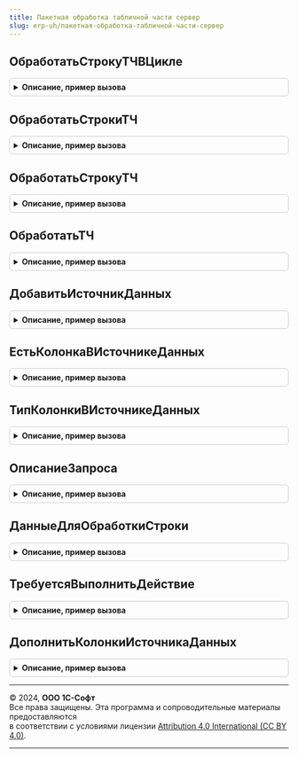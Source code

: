 ```yaml
---
title: Пакетная обработка табличной части сервер
slug: erp-uh/пакетная-обработка-табличной-части-сервер
---
```



## ОбработатьСтрокуТЧВЦикле
<details style="margin: 1em 0; padding: 0.5em; border: 1px solid #ccc; border-radius: 6px;">

<summary style="font-weight: bold; cursor: pointer;">Описание, пример вызова</summary>

```bsl

// Выполняет обработку строк коллекции в соответствии с операциями, перечисленными в структуре действий.
// При выполнении метода происходит предварительное получение данных, необходимых для обработки одним запросом.
// Вызов метода должен производиться в цикле обхода коллекции, предварительно нужно определить КэшированныеЗначения.
//
// Параметры:
//	ТекущаяСтрока - Структура, ДанныеФормыКоллекция - Приемник действий обработки строки.
//	Действия - Структура - Действия, которые нужно произвести над строкой. В ключах хранится наименование действия,
//					в значениях - произвольные данные, необходимые для обработки.
//	КэшированныеЗначения - см. ПакетнаяОбработкаТабличнойЧастиКлиентСервер.ПолучитьСтруктуруКэшируемыеЗначения
//	КоллекцияСтрок - ДанныеФормыКоллекция, Массив из Структура, ТаблицаЗначений - Коллекция, которая обходится в цикле
//					и является источником данных для обработки, на основании этой коллекция сформируется временная
//					таблица втИсточникДанных. Данные полученной временной таблицы следует использовать, для описания
//					текстов запроса получения данных, необходимых для обработки всех обрабатываемых строк в методе
//					ДополнитьТекстыЗапросовИсточниковДанных.
//	ТекущаяСтрокаВКоллекции - ДанныеФормыЭлементКоллекции, СтрокаТаблицыЗначений, Структура - Итератор обхода коллекции
//					КоллекцияСтрок, этот параметр требуется для получения данных через метод ДанныеДляОбработкиСтроки.
//					ТекущаяСтрокаВКоллекции может не совпадать с параметром ТекущаяСтрока, например в тех случаях, когда
//					обходится массив добавляемых номенклатур в ТЧ Товары, в этом примере ТекущаяСтрока это новая строка
//					табличной части, а ТекущаяСтрокаВКоллекции это элемент массива из элементов справочника Номенклатура.
//
// Пример:
//
//  1. Для обработки всех строк табличной части с дополнительной обработкой прикладным кодом без создания промежуточной
//  структуры:
//
//  КэшированныеЗначения = ПакетнаяОбработкаТабличнойЧастиКлиентСервер.ПолучитьСтруктуруКэшируемыеЗначения();
//
//  СтруктураДействий = Новый Структура();
//  СтруктураДействий.Вставить("ЗаполнитьКодТНВЭД", Объект.НалогообложениеНДС);
//
//  Для Каждого СтрокаТЧ Из Объект.Товары Цикл
//
//  	ПакетнаяОбработкаТабличнойЧастиСервер.ОбработатьСтрокуТЧВЦикле(
//  		СтрокаТЧ,
//  		СтруктураДействий,
//  		КэшированныеЗначения,
//  		Объект.Товары,
//  		СтрокаТЧ);
//  	//Доп обработка строки
//  	СтрокаТЧ.ЗаполнятьВозвратнуюТару = Истина;
//
//  КонецЕсли;
//
//  2. Для обработки всех строк табличной части с созданием промежуточной структуры:
//
//  КэшированныеЗначения = ПакетнаяОбработкаТабличнойЧастиКлиентСервер.ПолучитьСтруктуруКэшируемыеЗначения();
//
//  СтруктураДействий = Новый Структура();
//  СтруктураДействий.Вставить("ЗаполнитьКоэффициентПоНоменклатуре");
//
//  Для Каждого СтрокаТЧ Из Объект.Товары Цикл
//
//   	ДанныеДляОбработки = Новый Структура();
//   	ДанныеДляОбработки.Вставить("Номенклатура", СтрокаТЧ.Номенклатура);
//   	ДанныеДляОбработки.Вставить("Коэффициент", Объект.Коэффициент);
//
//  	ПакетнаяОбработкаТабличнойЧастиСервер.ОбработатьСтрокуТЧВЦикле(
//  		ДанныеДляОбработки,
//  		СтруктураДействий,
//  		КэшированныеЗначения,
//  		Объект.Товары,
//  		СтрокаТЧ);
//
//  	ЗаполнитьЗначенияСвойств(СтрокаТЧ, ДанныеДляОбработки);
//
//  КонецЕсли;
//
//  3. Для дополнения табличной части по входящей коллекции, примером может служить подбор товаров:
//
//  ТаблицаТоваров = ПолучитьИзВременногоХранилища(ВыбранноеЗначение.АдресТоваровВХранилище);
//
//  КэшированныеЗначения = ПакетнаяОбработкаТабличнойЧастиКлиентСервер.ПолучитьСтруктуруКэшируемыеЗначения();
//
//  СтруктураДействий = Новый Структура();
//  СтруктураДействий.Вставить("ЗаполнитьСтавкуНДС");
//
//  Для Каждого ПодобранныйТовар Из ТаблицаТоваров Цикл
//
//   	НоваяСтрокаТЧ = Объект.Товары.Добавить();
//  	ПакетнаяОбработкаТабличнойЧастиСервер.ОбработатьСтрокуТЧВЦикле(
//  		НоваяСтрокаТЧ,
//  		СтруктураДействий,
//  		КэшированныеЗначения,
//  		ТаблицаТоваров,
//  		ПодобранныйТовар);
//
//  КонецЕсли;
//
//  Случаи некорректного использования:
//   1. Для обработки одной строки табличной части, например при изменения номенклатуры в строке, следует использовать ОбработатьСтрокуТЧ
//   2. При наличии в структуре действий зависимых обработчиков, см . ПриОписанииЗависимостейОбработчиков, следует
//   	использовать метод ОбработатьСтрокиТЧ. Если требуется обработать не все строки, то требуется сформировать массив
//   	строк табличной части, подлежащих обработки и передать его в параметр КоллекцияСтрок.
//
Процедура ОбработатьСтрокуТЧВЦикле(ТекущаяСтрока, Действия, КэшированныеЗначения, КоллекцияСтрок, ТекущаяСтрокаВКоллекции) Экспорт
```

Пример вызова
```bsl
ПакетнаяОбработкаТабличнойЧастиСервер.ОбработатьСтрокуТЧВЦикле(ТекущаяСтрока, Действия, КэшированныеЗначения, КоллекцияСтрок, ТекущаяСтрокаВКоллекции) 
```
</details>

## ОбработатьСтрокиТЧ
<details style="margin: 1em 0; padding: 0.5em; border: 1px solid #ccc; border-radius: 6px;">

<summary style="font-weight: bold; cursor: pointer;">Описание, пример вызова</summary>

```bsl

// Выполняет обработку нескольких строк коллекции в соответствии с операциями, перечисленными в структуре действий.
// При выполнении метода происходит предварительное получение данных, необходимых для обработки одним запросом.
// Следует использовать когда требуется обработать некоторые строки табличной части, предварительно сформировать массив
// строк табличной части и передавать его в параметр КоллекцияСтрок,
// указав в параметре ТабЧасть табличную часть, к которой относятся элементы этого массива.
// Так же метод следует использовать, когда в структуре действий присутствуют зависимые обработчики.
//
// Параметры:
//	КоллекцияСтрок - см. ОбработатьСтрокуТЧВЦикле.КоллекцияСтрок.
//	СтруктураДействий - см. ОбработатьСтрокуТЧВЦикле.Действия.
//	КэшированныеЗначения - см. ПакетнаяОбработкаТабличнойЧастиКлиентСервер.ПолучитьСтруктуруКэшируемыеЗначения.
//	ТабЧасть - ДанныеФормыКоллекция - Табличная часть, приемник действий над строками.
//
Процедура ОбработатьСтрокиТЧ(КоллекцияСтрок, СтруктураДействий, КэшированныеЗначения = Неопределено, ТабЧасть = Неопределено) Экспорт
```

Пример вызова
```bsl
ПакетнаяОбработкаТабличнойЧастиСервер.ОбработатьСтрокиТЧ(КоллекцияСтрок, СтруктураДействий, КэшированныеЗначения, ТабЧасть);
```
</details>

## ОбработатьСтрокуТЧ
<details style="margin: 1em 0; padding: 0.5em; border: 1px solid #ccc; border-radius: 6px;">

<summary style="font-weight: bold; cursor: pointer;">Описание, пример вызова</summary>

```bsl

// Выполняет обработку одной строки коллекции в соответствии с операциями, перечисленными в структуре действий.
// При выполнении метода происходит предварительное получение данных, необходимых для обработки одним запросом.
// Следует применять в тех случаях, когда обработка происходит не в цикле, например при заполнении Ставки НДС при
// изменении номенклатуры в табличной части.
//
// Параметры:
//	СтрокаКоллекции - см. ОбработатьСтрокуТЧВЦикле.ТекущаяСтрока.
//	СтруктураДействий - см. ОбработатьСтрокуТЧВЦикле.Действия.
//	КэшированныеЗначения - см. ПакетнаяОбработкаТабличнойЧастиКлиентСервер.ПолучитьСтруктуруКэшируемыеЗначения.
//	Коллекция -см. ОбработатьСтрокиТЧ.ТабЧасть.
//
Процедура ОбработатьСтрокуТЧ(СтрокаКоллекции, СтруктураДействий, КэшированныеЗначения, Коллекция = Неопределено) Экспорт
```

Пример вызова
```bsl
ПакетнаяОбработкаТабличнойЧастиСервер.ОбработатьСтрокуТЧ(СтрокаКоллекции, СтруктураДействий, КэшированныеЗначения, Коллекция);
```
</details>

## ОбработатьТЧ
<details style="margin: 1em 0; padding: 0.5em; border: 1px solid #ccc; border-radius: 6px;">

<summary style="font-weight: bold; cursor: pointer;">Описание, пример вызова</summary>

```bsl

// Выполняет обработку всей коллекции в соответствии с операциями, перечисленными в структуре действий.
// При выполнении метода происходит предварительное получение данных, необходимых для обработки одним запросом.
//
// Параметры:
//	ТабличнаяЧасть - см. ОбработатьСтрокуТЧВЦикле.КоллекцияСтрок.
//	СтруктураДействий - см. ОбработатьСтрокуТЧВЦикле.Действия.
//	КэшированныеЗначения - см. ПакетнаяОбработкаТабличнойЧастиКлиентСервер.ПолучитьСтруктуруКэшируемыеЗначения.
//
Процедура ОбработатьТЧ(ТабличнаяЧасть, СтруктураДействий, КэшированныеЗначения = Неопределено) Экспорт
```

Пример вызова
```bsl
ПакетнаяОбработкаТабличнойЧастиСервер.ОбработатьТЧ(ТабличнаяЧасть, СтруктураДействий, КэшированныеЗначения);
```
</details>

## ДобавитьИсточникДанных
<details style="margin: 1em 0; padding: 0.5em; border: 1px solid #ccc; border-radius: 6px;">

<summary style="font-weight: bold; cursor: pointer;">Описание, пример вызова</summary>

```bsl

// Добавляет описание текста запросов для получения всех необходимых данных, нужных для обработки строк табличной части.
//
// Параметры:
//	ОписаниеЗапроса - см. ОписаниеЗапроса
//	КэшированныеЗначения - см. ПакетнаяОбработкаТабличнойЧастиКлиентСервер.ПолучитьСтруктуруКэшируемыеЗначения.
//
Процедура ДобавитьИсточникДанных(ОписаниеЗапроса, КэшированныеЗначения) Экспорт
```

Пример вызова
```bsl
ПакетнаяОбработкаТабличнойЧастиСервер.ДобавитьИсточникДанных(ОписаниеЗапроса, КэшированныеЗначения) 
```
</details>

## ЕстьКолонкаВИсточникеДанных
<details style="margin: 1em 0; padding: 0.5em; border: 1px solid #ccc; border-radius: 6px;">

<summary style="font-weight: bold; cursor: pointer;">Описание, пример вызова</summary>

```bsl

// Проверяет наличие колонки в обрабатываемой коллекции.
//
// Параметры:
//	ИмяКолонки - Строка - Имя колонки, наличие которой требуется проверить.
//	КэшированныеЗначения - см. ПакетнаяОбработкаТабличнойЧастиКлиентСервер.ПолучитьСтруктуруКэшируемыеЗначения
//
// Возвращаемое значение:
//  Булево - Признак наличия колонки в обрабатываемой коллекции.
//
Функция ЕстьКолонкаВИсточникеДанных(ИмяКолонки, КэшированныеЗначения) Экспорт
```

Пример вызова
```bsl
Результат = ПакетнаяОбработкаТабличнойЧастиСервер.ЕстьКолонкаВИсточникеДанных(ИмяКолонки, КэшированныеЗначения) 
```
</details>

## ТипКолонкиВИсточникеДанных
<details style="margin: 1em 0; padding: 0.5em; border: 1px solid #ccc; border-radius: 6px;">

<summary style="font-weight: bold; cursor: pointer;">Описание, пример вызова</summary>

```bsl

// Возвращает тип колонки в обрабатываемой коллекции.
//
// Параметры:
//	ИмяКолонки - Строка - Имя колонки, которая будет добавлена в временную таблицу, построенную на основании всей коллекции.
//	ОписаниеЗапроса - см. ОписаниеЗапроса
//
// Возвращаемое значение:
//  ОписаниеТипов - ОписаниеТипов - Тип колонки в обрабатываемой коллекции.
//
Функция ТипКолонкиВИсточникеДанных(ИмяКолонки, ОписаниеЗапроса) Экспорт
```

Пример вызова
```bsl
Результат = ПакетнаяОбработкаТабличнойЧастиСервер.ТипКолонкиВИсточникеДанных(ИмяКолонки, ОписаниеЗапроса) 
```
</details>

## ОписаниеЗапроса
<details style="margin: 1em 0; padding: 0.5em; border: 1px solid #ccc; border-radius: 6px;">

<summary style="font-weight: bold; cursor: pointer;">Описание, пример вызова</summary>

```bsl

// Возвращает описание запроса, необходимое для получения необходимых данных для обработки строк коллекции.
//
// Возвращаемое значение:
//	Структура:
//		* ТекстыЗапросов - СписокЗначений из Строка - Тексты запросов, результат выполнения которых вернет
//				все необходимые данные для обработки строк. В значении следует поместить текст запроса.
//				В представлении наименование запроса, его следует передавать в параметр ИмяИсточника при использовании
//				метода ДанныеДляОбработкиСтроки.
//		* ПараметрыЗапроса - Структура - Параметры пакета запросов. В ключах структуры содержатся имена параметров,
//				которое используется в запросе, в значениях значения параметров, передаваемых в запрос.
//					* ИсточникДанных - ТаблицаЗначений - Обрабатываемая коллекция, преобразованная в таблицу значений.
//		* ДопКолонки       - Структура - Описание дополнительных колонок.
//		* ПривилегированныйРежим - Булево - Признак необходимости установки привилегированного режима перед выполнением запроса.
//
Функция ОписаниеЗапроса() Экспорт
```

Пример вызова
```bsl
Результат = ПакетнаяОбработкаТабличнойЧастиСервер.ОписаниеЗапроса() 
```
</details>

## ДанныеДляОбработкиСтроки
<details style="margin: 1em 0; padding: 0.5em; border: 1px solid #ccc; border-radius: 6px;">

<summary style="font-weight: bold; cursor: pointer;">Описание, пример вызова</summary>

```bsl

// Возвращает данные, необходимые для обработки текущей строки табличной части.
//
// Параметры:
//	ИмяИсточника - Строка - Имя таблицы в запросе, которая описана в методе ДополнитьТекстыЗапросовИсточниковДанных
//	КэшированныеЗначения - см. ПакетнаяОбработкаТабличнойЧастиКлиентСервер.ПолучитьСтруктуруКэшируемыеЗначения.
//
// Возвращаемое значение:
//	ТаблицаЗначений, Неопределено - Результат запроса с отбором по имени запроса и текущей обрабатываемой строке:
//
Функция ДанныеДляОбработкиСтроки(ИмяИсточника, КэшированныеЗначения) Экспорт
```

Пример вызова
```bsl
Результат = ПакетнаяОбработкаТабличнойЧастиСервер.ДанныеДляОбработкиСтроки(ИмяИсточника, КэшированныеЗначения) 
```
</details>

## ТребуетсяВыполнитьДействие
<details style="margin: 1em 0; padding: 0.5em; border: 1px solid #ccc; border-radius: 6px;">

<summary style="font-weight: bold; cursor: pointer;">Описание, пример вызова</summary>

```bsl

// Проверяет необходимость выполнения действия со строкой, исходя из наличия действия в структуре действий и зависимости
// обработчиков. Устанавливает значения переданных параметров из действия в переменную Параметр.
//
// Параметры:
//  ИмяДействия - Строка - Имя действия, которое требуется выполнить над строкой, например "ЗаполнитьСтавкуНДС".
//  СтруктураДействий - см. ОбработатьСтрокуТЧВЦикле.Действия.
//  КэшированныеЗначения - см. ПакетнаяОбработкаТабличнойЧастиКлиентСервер.ПолучитьСтруктуруКэшируемыеЗначения.
//  Параметры - Произвольный - Дополнительные параметры, необходимые для обработки строки текущим действием.
//
// Возвращаемое значение:
//  Булево - Признак необходимости выполнения действия.
//
Функция ТребуетсяВыполнитьДействие(ИмяДействия, СтруктураДействий, КэшированныеЗначения, Параметры = Неопределено) Экспорт
```

Пример вызова
```bsl
Результат = ПакетнаяОбработкаТабличнойЧастиСервер.ТребуетсяВыполнитьДействие(ИмяДействия, СтруктураДействий, КэшированныеЗначения, Параметры);
```
</details>

## ДополнитьКолонкиИсточникаДанных
<details style="margin: 1em 0; padding: 0.5em; border: 1px solid #ccc; border-radius: 6px;">

<summary style="font-weight: bold; cursor: pointer;">Описание, пример вызова</summary>

```bsl

// Описание дополнительных колонок, которые будут заполнены программно. Данные в колонках требуется для более удобной
// обработки строк, нежели переноса логики на сторону СУБД.
//
// Параметры:
//  ОписаниеЗапроса - см. ОписаниеЗапроса
//  ИмяКолонки - Строка - Имя колонки, которую требуется добавить в временную таблицу с обрабатываемой коллекцией.
//  ОписаниеТипа - ОписаниеТипов - Тип добавляемой колонки.
//
Процедура ДополнитьКолонкиИсточникаДанных(ОписаниеЗапроса, ИмяКолонки, ОписаниеТипа) Экспорт
```

Пример вызова
```bsl
ПакетнаяОбработкаТабличнойЧастиСервер.ДополнитьКолонкиИсточникаДанных(ОписаниеЗапроса, ИмяКолонки, ОписаниеТипа) 
```
</details>

---

© 2024, **ООО 1С-Софт**  
Все права защищены. Эта программа и сопроводительные материалы предоставляются  
в соответствии с условиями лицензии [Attribution 4.0 International (CC BY 4.0)](https://creativecommons.org/licenses/by/4.0/legalcode).

---
